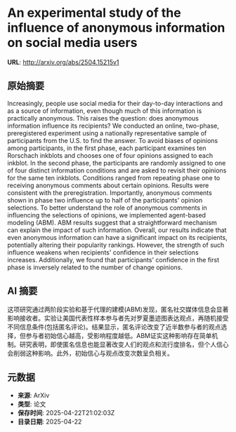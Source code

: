 # An experimental study of the influence of anonymous information on social media users

**URL**: http://arxiv.org/abs/2504.15215v1

## 原始摘要

Increasingly, people use social media for their day-to-day interactions and
as a source of information, even though much of this information is practically
anonymous. This raises the question: does anonymous information influence its
recipients? We conducted an online, two-phase, preregistered experiment using a
nationally representative sample of participants from the U.S. to find the
answer. To avoid biases of opinions among participants, in the first phase,
each participant examines ten Rorschach inkblots and chooses one of four
opinions assigned to each inkblot. In the second phase, the participants are
randomly assigned to one of four distinct information conditions and are asked
to revisit their opinions for the same ten inkblots. Conditions ranged from
repeating phase one to receiving anonymous comments about certain opinions.
Results were consistent with the preregistration. Importantly, anonymous
comments shown in phase two influence up to half of the participants' opinion
selections. To better understand the role of anonymous comments in influencing
the selections of opinions, we implemented agent-based modeling (ABM). ABM
results suggest that a straightforward mechanism can explain the impact of such
information. Overall, our results indicate that even anonymous information can
have a significant impact on its recipients, potentially altering their
popularity rankings. However, the strength of such influence weakens when
recipients' confidence in their selections increases. Additionally, we found
that participants' confidence in the first phase is inversely related to the
number of change opinions.


## AI 摘要

这项研究通过两阶段实验和基于代理的建模(ABM)发现，匿名社交媒体信息会显著影响接收者。实验让美国代表性样本参与者先对罗夏墨迹图表达观点，再随机接受不同信息条件(包括匿名评论)。结果显示，匿名评论改变了近半数参与者的观点选择，但参与者初始信心越高，受影响程度越低。ABM证实这种影响存在简单机制。研究表明，即使匿名信息也能显著改变人们的观点和流行度排名，但个人信心会削弱这种影响。此外，初始信心与观点改变次数呈负相关。

## 元数据

- **来源**: ArXiv
- **类型**: 论文
- **保存时间**: 2025-04-22T21:02:03Z
- **目录日期**: 2025-04-22
